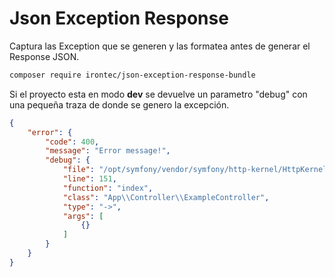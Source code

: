 # Json Exception Response

Captura las Exception que se generen y las formatea antes de generar el Response JSON.

````bash
composer require irontec/json-exception-response-bundle
````

Si el proyecto esta en modo **dev** se devuelve un parametro "debug" con una pequeña traza de donde se genero la excepción.

````json
{
    "error": {
        "code": 400,
        "message": "Error message!",
        "debug": {
            "file": "/opt/symfony/vendor/symfony/http-kernel/HttpKernel.php",
            "line": 151,
            "function": "index",
            "class": "App\\Controller\\ExampleController",
            "type": "->",
            "args": [
                {}
            ]
        }
    }
}
````
